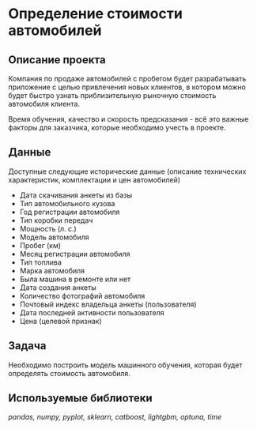 # Определение стоимости автомобилей

## Описание проекта

Компания по продаже автомобилей с пробегом будет разрабатывать приложение с целью привлечения новых клиентов, в котором можно будет быстро узнать приблизительную рыночную стоимость автомобиля клиента. 

Время обучения, качество и скорость предсказания - всё это важные факторы для заказчика, которые необходимо учесть в проекте.

## Данные

Доступные следующие исторические данные (описание технических характеристик, комплектации и цен автомобилей)

- Дата скачивания анкеты из базы
- Тип автомобильного кузова
- Год регистрации автомобиля
- Тип коробки передач
- Мощность (л. с.)
- Модель автомобиля
- Пробег (км)
- Месяц регистрации автомобиля
- Тип топлива
- Марка автомобиля
- Была машина в ремонте или нет
- Дата создания анкеты
- Количество фотографий автомобиля
- Почтовый индекс владельца анкеты (пользователя)
- Дата последней активности пользователя
- Цена (целевой признак)

## Задача

Необходимо построить модель машинного обучения, которая будет определять стоимость автомобиля.

## Используемые библиотеки
*pandas, numpy, pyplot, sklearn, catboost, lightgbm, optuna, time*
